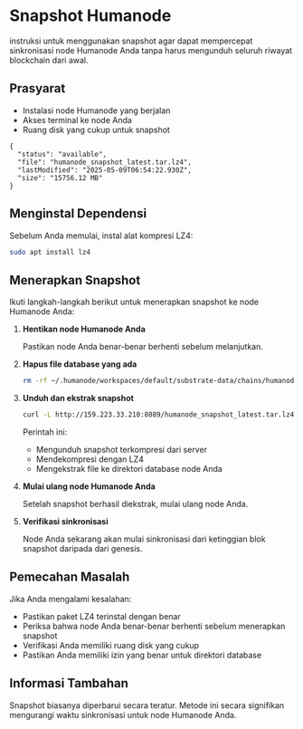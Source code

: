 # Snapshot Humanode

instruksi untuk menggunakan snapshot agar dapat mempercepat sinkronisasi node Humanode Anda tanpa harus mengunduh seluruh riwayat blockchain dari awal.

## Prasyarat

- Instalasi node Humanode yang berjalan
- Akses terminal ke node Anda
- Ruang disk yang cukup untuk snapshot

```
{
  "status": "available",
  "file": "humanode_snapshot_latest.tar.lz4",
  "lastModified": "2025-05-09T06:54:22.930Z",
  "size": "15756.12 MB"
}
```

## Menginstal Dependensi

Sebelum Anda memulai, instal alat kompresi LZ4:

```bash
sudo apt install lz4
```

## Menerapkan Snapshot

Ikuti langkah-langkah berikut untuk menerapkan snapshot ke node Humanode Anda:

1. **Hentikan node Humanode Anda**

   Pastikan node Anda benar-benar berhenti sebelum melanjutkan.

2. **Hapus file database yang ada**

   ```bash
   rm -rf ~/.humanode/workspaces/default/substrate-data/chains/humanode_mainnet/db/full/
   ```

3. **Unduh dan ekstrak snapshot**

   ```bash
   curl -L http://159.223.33.210:8089/humanode_snapshot_latest.tar.lz4 | lz4 -dc - | tar -xf - -C ~/.humanode/workspaces/default/substrate-data/chains/humanode_mainnet/db/
   ```

   Perintah ini:

   - Mengunduh snapshot terkompresi dari server
   - Mendekompresi dengan LZ4
   - Mengekstrak file ke direktori database node Anda

4. **Mulai ulang node Humanode Anda**

   Setelah snapshot berhasil diekstrak, mulai ulang node Anda.

5. **Verifikasi sinkronisasi**

   Node Anda sekarang akan mulai sinkronisasi dari ketinggian blok snapshot daripada dari genesis.

## Pemecahan Masalah

Jika Anda mengalami kesalahan:

- Pastikan paket LZ4 terinstal dengan benar
- Periksa bahwa node Anda benar-benar berhenti sebelum menerapkan snapshot
- Verifikasi Anda memiliki ruang disk yang cukup
- Pastikan Anda memiliki izin yang benar untuk direktori database

## Informasi Tambahan

Snapshot biasanya diperbarui secara teratur. Metode ini secara signifikan mengurangi waktu sinkronisasi untuk node Humanode Anda.
